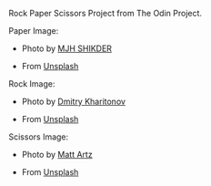 Rock Paper Scissors Project from The Odin Project.

Paper Image:

- Photo by [MJH SHIKDER](https://unsplash.com/@mjh_shikder?utm_content=creditCopyText&utm_medium=referral&utm_source=unsplash)

- From [Unsplash](https://unsplash.com/photos/two-white-sheets-of-paper-on-a-gray-background-qNMsA7ucvqo?utm_content=creditCopyText&utm_medium=referral&utm_source=unsplash)


Rock Image:

- Photo by [Dmitry Kharitonov](https://unsplash.com/@leydenfrost?utm_content=creditCopyText&utm_medium=referral&utm_source=unsplash)

- From [Unsplash](https://unsplash.com/photos/a-rock-is-shown-against-a-black-background-C_3_jLy_yP4?utm_content=creditCopyText&utm_medium=referral&utm_source=unsplash)


Scissors Image:

- Photo by [Matt Artz](https://unsplash.com/@mattartz?utm_content=creditCopyText&utm_medium=referral&utm_source=unsplash)

- From [Unsplash](https://unsplash.com/photos/gray-steel-scissors-SmocKx2oDZc?utm_content=creditCopyText&utm_medium=referral&utm_source=unsplash)


